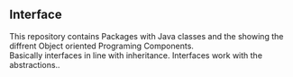 ## Interface
This repository contains
Packages with Java classes and the showing the diffrent Object oriented Programing Components.<br />
Basically interfaces in line with inheritance.
Interfaces work with the abstractions..
